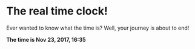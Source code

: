 # The real time clock!

Ever wanted to know what the time is? Well, your journey is about to end!

**The time is Nov 23, 2017, 16:35**